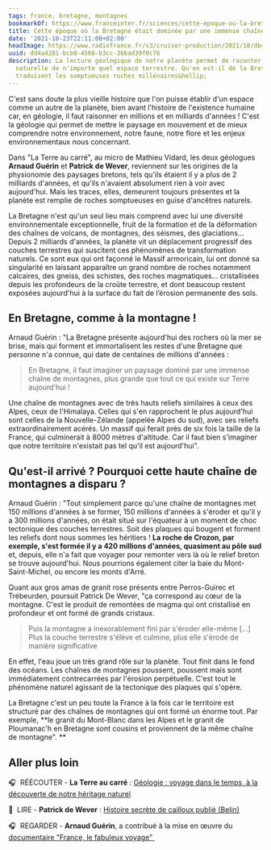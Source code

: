 ```yaml
---
tags: france, bretagne, montagnes
bookmarkOf: https://www.franceinter.fr/sciences/cette-epoque-ou-la-bretagne-etait-dominee-par-une-immense-chaine-de-montagnes
title: Cette époque où la Bretagne était dominée par une immense chaîne de montagnes
date: '2021-10-23T22:11:00+02:00'
headImage: https://www.radiofrance.fr/s3/cruiser-production/2021/10/db43b10c-2079-4096-acbc-c2c38662647f/1200x680_alpes-sud-nouvelle-zelande.jpg
uuid: dd4a4281-bcb0-4566-b3cc-366ad39f0c76
description: La lecture géologique de notre planète permet de raconter l'histoire
  naturelle de n'importe quel espace terrestre. Qu'en est-il de la Bretagne ? Que
  traduisent les somptueuses roches millénaires&hellip;
---
```


C'est sans doute la plus vieille histoire que l'on puisse établir d'un espace comme un autre de la planète, bien avant l'histoire de l'existence humaine car, en géologie, il faut raisonner en millions et en milliards d'années ! C'est la géologie qui permet de mettre le paysage en mouvement et de mieux comprendre notre environnement, notre faune, notre flore et les enjeux environnementaux nous concernant. 

Dans "La Terre au carré", au micro de Mathieu Vidard, les deux géologues **Arnaud Guérin** et **Patrick de Wever**, reviennent sur les origines de la physionomie des paysages bretons, tels qu'ils étaient il y a plus de 2 milliards d'années, et qu'ils n'avaient absolument rien à voir avec aujourd'hui. Mais les traces, elles, demeurent toujours présentes et la planète est remplie de roches somptueuses en guise d'ancêtres naturels. 

La Bretagne n'est qu'un seul lieu mais comprend avec lui une diversité environnementale exceptionnelle, fruit de la formation et de la déformation des chaînes de volcans, de montagnes, des séismes, des glaciations… Depuis 2 milliards d'années, la planète vit un déplacement progressif des couches terrestres qui suscitent ces phénomènes de transformation naturels. Ce sont eux qui ont façonné le Massif armoricain, lui ont donné sa singularité en laissant apparaître un grand nombre de roches notamment calcaires, des gneiss, des schistes, des roches magmatiques… cristallisées depuis les profondeurs de la croûte terrestre, et dont beaucoup restent exposées aujourd'hui à la surface du fait de l’érosion permanente des sols.

En Bretagne, comme à la montagne ! 
-----------------------------------

Arnaud Guérin : "La Bretagne présente aujourd'hui des rochers où la mer se brise, mais qui forment et immortalisent les restes d'une Bretagne que personne n'a connue, qui date de centaines de millions d'années : 

> En Bretagne, il faut imaginer un paysage dominé par une immense chaîne de montagnes, plus grande que tout ce qui existe sur Terre aujourd'hui ! 

Une chaîne de montagnes avec de très hauts reliefs similaires à ceux des Alpes, ceux de l'Himalaya. Celles qui s'en rapprochent le plus aujourd'hui sont celles de la Nouvelle-Zélande (appelée Alpes du sud), avec ses reliefs extraordinairement acérés. Un massif qui ferait près de six fois la taille de la France, qui culminerait à 8000 mètres d'altitude. Car il faut bien s'imaginer que notre territoire n'existait pas tel qu'il est aujourd'hui". 

Qu'est-il arrivé ? Pourquoi cette haute chaîne de montagnes a disparu ? 
------------------------------------------------------------------------

Arnaud Guérin : "Tout simplement parce qu'une chaîne de montagnes met 150 millions d'années à se former, 150 millions d'années à s'éroder et qu'il y a 300 millions d'années, on était situé sur l'équateur à un moment de choc tectonique des couches terrestres. Soit des plaques qui bougent et forment les reliefs dont nous sommes les héritiers ! **La roche de Crozon, par exemple, s'est formée il y a 420 millions d'années, quasiment au pôle sud** et, depuis, elle n'a fait que voyager pour remonter vers là où le relief breton se trouve aujourd'hui. Nous pourrions également citer la baie du Mont-Saint-Michel, ou encore les monts d'Arré.

Quant aux gros amas de granit rose présents entre Perros-Guirec et Trébeurden, poursuit Patrick De Wever, "ça correspond au cœur de la montagne. C'est le produit de remontées de magma qui ont cristallisé en profondeur et ont formé de grands cristaux. 

> Puis la montagne a inexorablement fini par s'éroder elle-même \[...\] Plus la couche terrestre s'élève et culmine, plus elle s'érode de manière significative

En effet, l'eau joue un très grand rôle sur la planète. Tout finit dans le fond des océans. Les chaînes de montagnes poussent, poussent mais sont immédiatement contrecarrées par l'érosion perpétuelle. C'est tout le phénomène naturel agissant de la tectonique des plaques qui s'opère.

La Bretagne c'est un peu toute la France à la fois car le territoire est structuré par des chaînes de montagnes qui ont formé un énorme tout. Par exemple, **le granit du Mont-Blanc dans les Alpes et le granit de Ploumanac'h en Bretagne sont cousins et proviennent de la même chaîne de montagne". **

Aller plus loin
---------------

🎧  RÉÉCOUTER - **La Terre au carré** : [Géologie : voyage dans le temps, à la découverte de notre héritage naturel](https://www.franceinter.fr/emissions/la-terre-au-carre/la-terre-au-carre-du-lundi-04-octobre-2021)

📖  LIRE - **Patrick de Wever** : [Histoire secrète de cailloux publié (Belin)](https://www.belin-editeur.com/histoires-secretes-de-cailloux)

🎧  REGARDER - **Arnaud Guérin**, a contribué à la mise en œuvre du [documentaire "France, le fabuleux voyage" ](https://www.francetelevisions.fr/et-vous/notre-tele/a-ne-pas-manquer/france-le-fabuleux-voyage-un-documentaire-spectaculaire-8161)